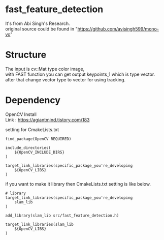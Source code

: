 # fast_feature_detection
It's from Abi Singh's Research.  
original source could be found in "https://github.com/avisingh599/mono-vo"  
  
# Structure
The input is cv::Mat type color image,  
with FAST function you can get output keypoints_1 which is type vector<KeyPoint>.  
after that change vector<KeyPoint> type to vector<Point2f> for using tracking.  

# Dependency
OpenCV Install  
Link : https://agiantmind.tistory.com/183  

setting for CmakeLists.txt  

~~~
find_package(OpenCV REQUIRED)

include_directories(
    ${OpenCV_INCLUDE_DIRS}
)

target_link_libraries(specific_package_you're_developing
    ${OpenCV_LIBS}
)
~~~

if you want to make it library then CmakeLists.txt setting is like below.  
~~~
# library
target_link_libraries(specific_package_you're_developing
    slam_lib
)

add_library(slam_lib src/fast_feature_detection.h)

target_link_libraries(slam_lib 
    ${OpenCV_LIBS}
)

~~~
